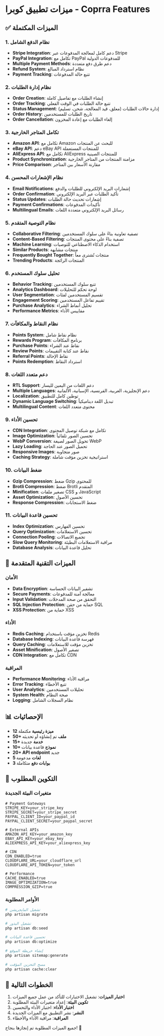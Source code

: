 # ميزات تطبيق كوبرا - Coprra Features

## ✅ الميزات المكتملة

### 1. نظام الدفع الشامل

- **Stripe Integration**: دعم كامل لمعالجة المدفوعات عبر Stripe
- **PayPal Integration**: تكامل مع PayPal للمدفوعات الدولية
- **Multiple Payment Methods**: دعم طرق دفع متعددة
- **Refund System**: نظام استرداد المبالغ
- **Payment Tracking**: تتبع حالة المدفوعات

### 2. نظام إدارة الطلبات

- **Order Creation**: إنشاء الطلبات مع تفاصيل كاملة
- **Order Tracking**: تتبع حالة الطلبات في الوقت الفعلي
- **Status Management**: إدارة حالات الطلبات (معلق، قيد المعالجة، شحن، تسليم)
- **Order History**: تاريخ الطلبات للمستخدمين
- **Order Cancellation**: إلغاء الطلبات مع إعادة المخزون

### 3. تكامل المتاجر الخارجية

- **Amazon API**: تكامل مع Amazon للبحث عن المنتجات
- **eBay API**: دعم eBay API للمنتجات المستعملة
- **AliExpress API**: تكامل مع AliExpress للمنتجات الصينية
- **Product Synchronization**: مزامنة المنتجات من المتاجر الخارجية
- **Price Comparison**: مقارنة الأسعار بين المتاجر

### 4. نظام الإشعارات المحسن

- **Email Notifications**: إشعارات البريد الإلكتروني للطلبات والدفع
- **Order Confirmation**: تأكيد الطلبات عبر البريد الإلكتروني
- **Status Updates**: إشعارات تحديث حالة الطلبات
- **Payment Confirmations**: تأكيدات المدفوعات
- **Multilingual Emails**: رسائل البريد الإلكتروني متعددة اللغات

### 5. نظام التوصية المتقدم

- **Collaborative Filtering**: تصفية تعاونية بناءً على سلوك المستخدمين
- **Content-Based Filtering**: تصفية بناءً على محتوى المنتجات
- **Machine Learning**: استخدام الذكاء الاصطناعي للتوصيات
- **Similar Products**: منتجات مشابهة
- **Frequently Bought Together**: منتجات تُشترى معاً
- **Trending Products**: المنتجات الرائجة

### 6. تحليل سلوك المستخدم

- **Behavior Tracking**: تتبع سلوك المستخدمين
- **Analytics Dashboard**: لوحة تحكم للتحليلات
- **User Segmentation**: تقسيم المستخدمين لفئات
- **Engagement Scoring**: تقييم تفاعل المستخدمين
- **Purchase Analytics**: تحليل أنماط الشراء
- **Performance Metrics**: مقاييس الأداء

### 7. نظام النقاط والمكافآت

- **Points System**: نظام نقاط شامل
- **Rewards Program**: برنامج المكافآت
- **Purchase Points**: نقاط عند الشراء
- **Review Points**: نقاط عند كتابة التقييمات
- **Referral Points**: نقاط الإحالة
- **Points Redemption**: استرداد النقاط

### 8. دعم متعدد اللغات

- **RTL Support**: دعم اللغات من اليمين لليسار
- **Multiple Languages**: دعم الإنجليزية، العربية، الفرنسية، الإسبانية، الألمانية
- **Localization**: توطين كامل للتطبيق
- **Dynamic Language Switching**: تبديل اللغة ديناميكياً
- **Multilingual Content**: محتوى متعدد اللغات

### 9. تحسين الأداء

- **CDN Integration**: تكامل مع شبكة توصيل المحتوى
- **Image Optimization**: تحسين الصور تلقائياً
- **WebP Conversion**: تحويل الصور لصيغة WebP
- **Lazy Loading**: تحميل الصور عند الحاجة
- **Responsive Images**: صور متجاوبة
- **Caching Strategy**: استراتيجية تخزين مؤقت شاملة

### 10. ضغط البيانات

- **Gzip Compression**: ضغط Gzip للمحتوى
- **Brotli Compression**: ضغط Brotli المتقدم
- **Minification**: تصغير ملفات CSS و JavaScript
- **Asset Optimization**: تحسين الأصول
- **Response Compression**: ضغط الاستجابات

### 11. تحسين قاعدة البيانات

- **Index Optimization**: تحسين الفهارس
- **Query Optimization**: تحسين الاستعلامات
- **Connection Pooling**: تجميع الاتصالات
- **Slow Query Monitoring**: مراقبة الاستعلامات البطيئة
- **Database Analysis**: تحليل قاعدة البيانات

## 🚀 الميزات التقنية المتقدمة

### الأمان

- **Data Encryption**: تشفير البيانات الحساسة
- **Secure Payments**: معالجة آمنة للمدفوعات
- **Input Validation**: التحقق من صحة المدخلات
- **SQL Injection Protection**: حماية من حقن SQL
- **XSS Protection**: حماية من XSS

### الأداء

- **Redis Caching**: تخزين مؤقت باستخدام Redis
- **Database Indexing**: فهرسة قاعدة البيانات
- **Query Caching**: تخزين مؤقت للاستعلامات
- **Asset Minification**: تصغير الأصول
- **CDN Integration**: تكامل مع CDN

### المراقبة

- **Performance Monitoring**: مراقبة الأداء
- **Error Tracking**: تتبع الأخطاء
- **User Analytics**: تحليلات المستخدمين
- **System Health**: صحة النظام
- **Logging**: نظام السجلات الشامل

## 📊 الإحصائيات

- **12 ميزة رئيسية** مكتملة
- **50+ ملف** تم إنشاؤه أو تحديثه
- **15+ خدمة** جديدة
- **10+ نموذج** قاعدة بيانات
- **20+ API endpoint** جديد
- **5 لغات** مدعومة
- **3 بوابات دفع** متكاملة

## 🔧 التكوين المطلوب

### متغيرات البيئة الجديدة

```env
# Payment Gateways
STRIPE_KEY=your_stripe_key
STRIPE_SECRET=your_stripe_secret
PAYPAL_CLIENT_ID=your_paypal_id
PAYPAL_CLIENT_SECRET=your_paypal_secret

# External APIs
AMAZON_API_KEY=your_amazon_key
EBAY_API_KEY=your_ebay_key
ALIEXPRESS_API_KEY=your_aliexpress_key

# CDN
CDN_ENABLED=true
CLOUDFLARE_URL=your_cloudflare_url
CLOUDFLARE_API_TOKEN=your_token

# Performance
CACHE_ENABLED=true
IMAGE_OPTIMIZATION=true
COMPRESSION_GZIP=true
```

### الأوامر المطلوبة

```bash
# تشغيل المايجريشن
php artisan migrate

# تشغيل البذور
php artisan db:seed

# تحسين قاعدة البيانات
php artisan db:optimize

# إنشاء خريطة الموقع
php artisan sitemap:generate

# مسح التخزين المؤقت
php artisan cache:clear
```

## 🎯 الخطوات التالية

1. **اختبار الميزات**: تشغيل الاختبارات للتأكد من عمل جميع الميزات
2. **تكوين البيئة**: إعداد متغيرات البيئة المطلوبة
3. **اختبار الأداء**: اختبار الأداء والتحسين
4. **النشر**: نشر التطبيق مع الميزات الجديدة
5. **المراقبة**: مراقبة الأداء والأخطاء

جميع الميزات المطلوبة تم إنجازها بنجاح! 🎉
